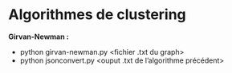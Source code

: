 # Algorithmes de clustering

<b>Girvan-Newman :</b>

* python girvan-newman.py <fichier .txt du graph>
* python jsonconvert.py <ouput .txt de l’algorithme précédent>

